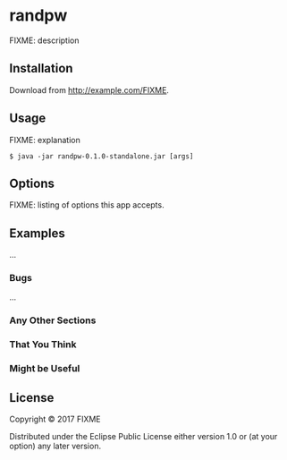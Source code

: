 # randpw

FIXME: description

## Installation

Download from http://example.com/FIXME.

## Usage

FIXME: explanation

    $ java -jar randpw-0.1.0-standalone.jar [args]

## Options

FIXME: listing of options this app accepts.

## Examples

...

### Bugs

...

### Any Other Sections
### That You Think
### Might be Useful

## License

Copyright © 2017 FIXME

Distributed under the Eclipse Public License either version 1.0 or (at
your option) any later version.
